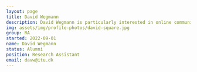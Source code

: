 ```yaml
---
layout: page
title: David Wegmann
description: David Wegmann is particularly interested in online communication and how strangers come to trust oneanother in transient environments that emerge on the internet.
img: assets/img/profile-photos/david-square.jpg
group: RA
started: 2022-09-01
name: David Wegmann
status: Alumni
position: Research Assistant
email: davw@itu.dk
---
```


